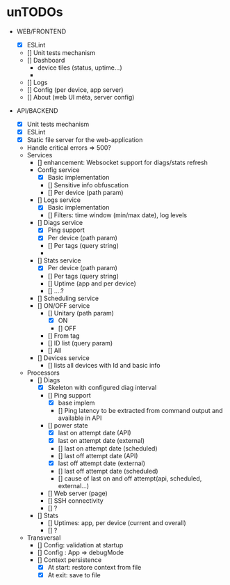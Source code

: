 unTODOs
=====

- WEB/FRONTEND
  - [X] ESLint
  - [] Unit tests mechanism
  - [] Dashboard
    - device tiles (status, uptime...)
    - 
  - [] Logs
  - [] Config (per device, app server)
  - [] About (web UI méta, server config)

- API/BACKEND
  - [X] Unit tests mechanism
  - [X] ESLint
  - [X] Static file server for the web-application
  - Handle critical errors => 500?
  - Services
    - [] enhancement: Websocket support for diags/stats refresh
    - Config service
      - [X] Basic implementation
      - [] Sensitive info obfuscation
      - [] Per device (path param)
    - [] Logs service
      - [X] Basic implementation
      - [] Filters: time window (min/max date), log levels
    - [] Diags service
      - [X] Ping support
      - [X] Per device (path param)
      - [] Per tags (query string)
      - 
    - [] Stats service
      - [X] Per device (path param)
      - [] Per tags (query string)
      - [] Uptime (app and per device)
      - [] ....?
    - [] Scheduling service
    - [] ON/OFF service
      - [] Unitary (path param)
        - [X] ON
        - [] OFF
      - [] From tag
      - [] ID list (query param)
      - [] All
    - [] Devices service
      - [] lists all devices with Id and basic info
  - Processors
    - [] Diags
      - [X] Skeleton with configured diag interval
      - [] Ping support
        - [X] base implem
        - [] Ping latency to be extracted from command output and available in API
      - [] power state
        - [X] last on attempt date (API)
        - [X] last on attempt date (external)
        - [] last on attempt date (scheduled)
        - [] last off attempt date (API)
        - [X] last off attempt date (external)
        - [] last off attempt date (scheduled)
        - [] cause of last on and off attempt(api, scheduled, external...)
      - [] Web server (page)
      - [] SSH connectivity
      - [] ?
    - [] Stats
      - [] Uptimes: app, per device (current and overall)
      - [] ?
  - Transversal
    - [] Config: validation at startup
    - [] Config : App => debugMode
    - [] Context persistence
      - [X] At start: restore context from file
      - [X] At exit: save to file
